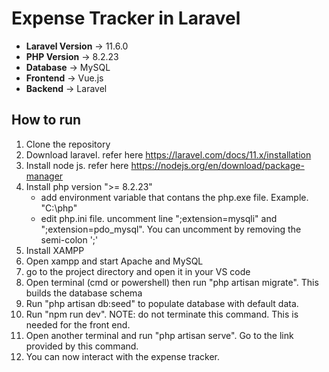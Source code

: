 # Expense Tracker in Laravel

- **Laravel Version** -> 11.6.0
- **PHP Version** -> 8.2.23
- **Database** -> MySQL
- **Frontend** -> Vue.js
- **Backend** -> Laravel

## How to run
1. Clone the repository
2. Download laravel. refer here https://laravel.com/docs/11.x/installation
3. Install node js. refer here https://nodejs.org/en/download/package-manager 
4. Install php version ">= 8.2.23"
    - add environment variable that contans the php.exe file. Example. "C:\php"
    - edit php.ini file. uncomment line ";extension=mysqli" and ";extension=pdo_mysql". You can uncomment by removing the semi-colon ';'
6. Install XAMPP
7. Open xampp and start Apache and MySQL
8. go to the project directory and open it in your VS code
9. Open terminal (cmd or powershell) then run "php artisan migrate". This builds the database schema
10. Run "php artisan db:seed" to populate database with default data.
11. Run "npm run dev". NOTE: do not terminate this command. This is needed for the front end.
12. Open another terminal and run "php artisan serve". Go to the link provided by this command.
13. You can now interact with the expense tracker.

